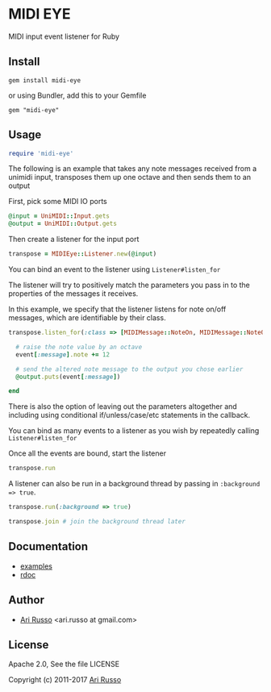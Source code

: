 # MIDI EYE

MIDI input event listener for Ruby

## Install

`gem install midi-eye`

or using Bundler, add this to your Gemfile

`gem "midi-eye"`

## Usage

```ruby
require 'midi-eye'
```

The following is an example that takes any note messages received from a unimidi input, transposes them up one octave and then sends them to an output  

First, pick some MIDI IO ports

```ruby
@input = UniMIDI::Input.gets
@output = UniMIDI::Output.gets
```

Then create a listener for the input port

```ruby
transpose = MIDIEye::Listener.new(@input)
```

You can bind an event to the listener using `Listener#listen_for`

The listener will try to positively match the parameters you pass in to the properties of the messages it receives.

In this example, we specify that the listener listens for note on/off messages, which are identifiable by their class.

```ruby
transpose.listen_for(:class => [MIDIMessage::NoteOn, MIDIMessage::NoteOff]) do |event|

  # raise the note value by an octave
  event[:message].note += 12

  # send the altered note message to the output you chose earlier
  @output.puts(event[:message])

end
```

There is also the option of leaving out the parameters altogether and including using conditional if/unless/case/etc statements in the callback.

You can bind as many events to a listener as you wish by repeatedly calling `Listener#listen_for`

Once all the events are bound, start the listener

```ruby
transpose.run
```

A listener can also be run in a background thread by passing in `:background => true`.

```ruby
transpose.run(:background => true)

transpose.join # join the background thread later
```

## Documentation

* [examples](http://github.com/arirusso/midi-eye/tree/master/examples)
* [rdoc](http://rdoc.info/gems/midi-eye)

## Author

* [Ari Russo](http://github.com/arirusso) <ari.russo at gmail.com>

## License

Apache 2.0, See the file LICENSE

Copyright (c) 2011-2017 [Ari Russo](http://arirusso.com)
